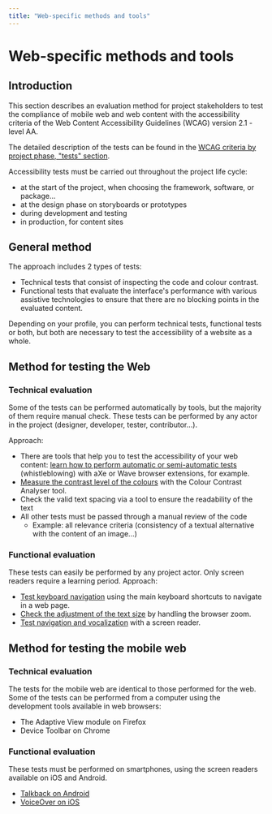 ```yaml
---
title: "Web-specific methods and tools"
---
```


# Web-specific methods and tools

## Introduction
This section describes an evaluation method for project stakeholders to test the compliance of mobile web and web content with the accessibility criteria of the Web Content Accessibility Guidelines (WCAG) version 2.1 - level AA.  

The detailed description of the tests can be found in the [WCAG criteria by project phase, "tests" section](/en/web/test/).  

Accessibility tests must be carried out throughout the project life cycle:
- at the start of the project, when choosing the framework, software, or package...
- at the design phase on storyboards or prototypes
- during development and testing
- in production, for content sites

## General method
The approach includes 2 types of tests:
- Technical tests that consist of inspecting the code and colour contrast.
- Functional tests that evaluate the interface's performance with various <abbr>assistive technologies</abbr> to ensure that there are no blocking points in the evaluated content.  

Depending on your profile, you can perform technical tests, functional tests or both, but both are necessary to test the accessibility of a website as a whole.
## Method for testing the Web
### Technical evaluation 
Some of the tests can be performed automatically by tools, but the majority of them require manual check. These tests can be performed by any actor in the project (designer, developer, tester, contributor...).  

Approach:
- There are tools that help you to test the accessibility of your web content: [learn how to perform automatic or semi-automatic tests](./browser-extensions/) (whistleblowing) with aXe or Wave browser extensions, for example.
- [Measure the contrast level of the colours](./color-contrast-level/) with the Colour Contrast Analyser tool.
- Check the valid text spacing via a tool to ensure the readability of the text
- All other tests must be passed through a manual review of the code
    - Example: all relevance criteria (consistency of a textual alternative with the content of an image...)

### Functional evaluation
These tests can easily be performed by any project actor. Only screen readers require a learning period.
Approach:
- [Test keyboard navigation](./keyboard-navigation/) using the main keyboard shortcuts to navigate in a web page.
- [Check the adjustment of the text size](./text-zoom/) by handling the browser zoom.
- [Test navigation and vocalization](./navigating-with-a-screen-reader/) with a screen reader.

## Method for testing the mobile web
### Technical evaluation
The tests for the mobile web are identical to those performed for the web. Some of the tests can be performed from a computer using the development tools available in web browsers:
- The Adaptive View module on Firefox
- Device Toolbar on Chrome

### Functional evaluation
These tests must be performed on smartphones, using the screen readers available on iOS and Android.
- [Talkback on Android](/en/mobile/android/talkback/)
- [VoiceOver on iOS](/en/mobile/ios/voiceover/)

